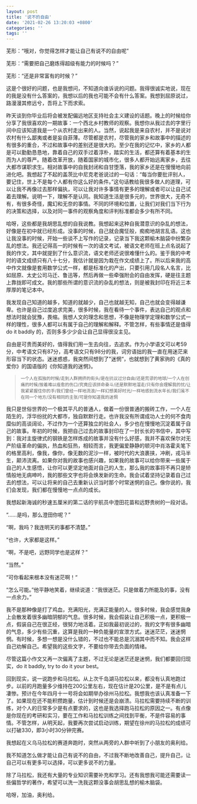 ```yaml
---
layout: post
title: '说不的自由'
date: '2021-02-26 13:20:03 +0800'
categories: ''
tags: ''
---
```


芜形：“哦对，你觉得怎样才能让自己有说不的自由呢”

芜形：“需要把自己磨炼得超级有能力的时候吗？”

芜形：“还是非常富有的时候？”

这是个很好的问题，也是我想问，不知道向谁诉说的问题。我得很诚实地说，现在的我是没有什么答案的，我想以后的我也可能不会有什么答案。我想到屈原说过，路漫漫其修远兮，吾将上下而求索。

昨天谈到你毕业后将会被发配偏远地区支持社会主义建设的话题。晚上的时候给你分享了我很喜欢的一期故事：一个西北乡村教师的观察。我想你从我过去的字里行间中应该知道我是一个从农村走出来的人。当然，说起我是来自农村，并不是说对农村有什么鄙夷或者是妄自菲薄。尽管都是农村，尽管我的家乡和故事中的描述的有很多的重合，不过和故事中的差别还是很大的。至少在我的记忆中，家乡的人都是可以勤勤恳恳地，靠着自己的双手过着淳朴，踏实的生活，都还算有着基本的生而为人的尊严。随着改革开放，随着国家的城市化，很多人都开始远离家乡，去往大都市谋职求生。相对故事中的自我封闭和自甘堕落，我的家乡还是在慢慢地向前进化吧。我想起了不起的盖茨比中尼克老爸说过的一句话：“每当你要批评别人，要记住，世上不是每个人都有你这么好的条件。”这句话教给我很多做人的道理，可以让我不再像过去那样偏执，可以让我对许多事情有更多的理解或者可以让自己试着去理解。说明一下，理解不是认同。我知道生活是很多元的，世界很大，无奇不有，有很多奇怪，魔幻和无奈的事情。不同的环境和位置，让我们对我们当下行为的决策和选择，以及对同一事件的观察角度和评判标准都会多少有所不同。

哈呀，这些都是我胡思乱想的自我说教。我想起来这种自我潜意识的杂乱的想法，好像是在初中就已经形成。没事的时候，自己就会魔怔般，痴痴地胡言乱语。这也让我没事的时候，开始一些谈不上写作的记录，记录当下我这颗榆木脑袋中纷繁杂乱的想法。我还记得高一的时候有一次的语文考试，被语文老师在班上点名说起了我的作文，其中就提到了什么意识流，语文老师还说很难懂什么的。鉴于我的中考时的语文成绩只有八十七分，我估计就是因为栽在作文成绩上了。所以后来我的高中作文就像是套用数学公式一样，都是标准化的产出，只要引用几段名人名言，比如屈原、太史公司马迁、鲁迅等，然后再做一些牵强附会的自由发挥，硬是往主题上靠拢即可成文。我的那些所谓的意识流的杂乱的想法，则是被我封印在将近三本厚厚的笔记本中。

我发现自己知道的越多，知道的就越少，自己也就越无知，自己也就会变得越谦卑。也许是自己过度追求完美，很多时候，我在看待一个事件，表达自己的观点和想法时就会犹豫，畏缩。我想人文的理念和思想，不像是物理学定理和数学公式一样的理性，很多人都可以有属于自己的理解和解释。不管怎样，有些事情还是值得 do it baddly 的，否则多多少少会让自己显得很没主见。

自由是可贵而美好的，值得我们用一生去向往，去追求。作为小学语文可以考59分，中考语文只有87分，高考语文只有98分的我，词穷语拙的我一直在用迷茫来形容当下的状态。迷迷惑惑，我突然间想到了"迷惘“，也就想到了黄家驹的《真的爱你》的国语版的《你知道我的迷惘》。

> <small>一个人在孤独的时候/走到人群拥挤的街头/是在抗议过分自由/还是荒谬的地球/一个人在创痛的时候/按着难以痊愈的伤口/究竟应该拼命奋斗/还是默默地溜走/只有你会理解我的忧/让我紧紧握住你的手/我们曾经一样地流浪/一样幻想美好时光/一样地感到流水年长/我们虽不在同一个地方/没有相同的主张/可是你知道我的迷惘</small>

我只是世俗世界的一个极其平凡的普通人，做着一份很普通的搬砖工作，一个人在陌生的，浮华纷扰的大都市，独自默默行走。也许我没有所谓成功人士的何不食肉糜似的高谈阔论，不过作为一个还算独立的社会人，多少也在慢慢地沉淀着属于自己的故事。年初的时候，我把自己过去的故事封印在了一封长长的书信中，其中写到：我对主旋律式的钢铁是怎样炼成的故事并没有什么好感，我并不喜欢保尔对无产阶级革命的偏执，热血和狂热，相较而言，我更偏爱静静的顿河中肖洛霍夫笔下的格里高利，像我，像你，像无数的泥沙一样，被时代的大浪裹挟，冲刷，戎马半生，颠沛流离。如果你对我的故事也感兴趣，如果我的故事可以给你带来一些属于自己的人生感悟，让你可以更坚定地面对自己的人生，那么我的故事将不再只是矫情般地无病呻吟，我的那些文字也将会焕发新的生命。我会试着坚持记录着自己过去的想法，可以让将来的自己去重新认识当时那个时常迷惘的自己。像你说的，我们会发现，我们都在慢慢地一点点的成长。

我想起新海诚的秒速五厘米的第二话的宇航员中澄田花苗和远野贵树的一段对话。

“……是吗，那么澄田你呢？”

“啊，我吗？我连明天的事都不清楚。”

“也许，大家都是这样。”

“啊，不是吧，远野同学也是这样？”

“当然。”

“可你看起来根本没有迷茫啊！“

“怎么可能。”他平静地笑着，继续说道：“我很迷茫。只是做着力所能及的事，没有一点余力。”

我不是那种像是打了鸡血，充满阳光，充满正能量的人。很多时候，我会感觉我身上会散发着很多幽暗阴郁的气息。很多时候，我会假装让自己积极一点，更积极一点，假装自己在很正经，很努力地活着。正如我最初说过的，我的文字有很多幽暗的气息，多少有些沉重，这算是我的一种负能量的宣泄方式。迷迷茫茫，迷迷惘惘。有时候，多想一想是没什么错的，不过也不能总是沉溺其中而不知。我会这样自己劝解自己。希望我的这些文字，不要给你带去负面的情绪。

尽管这篇小作文又再一次偏离了主题，不过无论是迷茫还是迷惘，我们都要回归现实，do it baddly, try to do it your best。

回到现实，说一说跑步和马拉松。从上次千岛湖马拉松以来，都没有认真地跑过步。以前的月跑量多少维持在200公里左右，现在估计是20公里，是不是有点儿凄惨。预计在今年四月十一号将会如期举办徐州马拉松。我想我也该认真准备一下了。如果现在还不能积攒跑量，估计到时候还是会崩溃。马拉松需要持续不断的训练，对个人的日常多少是有点要求的，这也是我选择跑马拉松的原因之一。有点像是你现在的考研和实习，要在工作和马拉松训练之间找到平衡，不是件容易的事情。不管怎样，从明天起，我要再次尝试启动训练，期望在徐州的马拉松的成绩可以打破330，即3小时30分钟完赛。

我想起在义乌马拉松的赛道奔跑时，突然从两旁的人群中听到了小朋友的奥利给。

我不知道怎么做才能让自己有说不的自由，不过我不断地改善自己，提升自己，让自己可以有更多可以选择，可以更多说不的力量。

除了马拉松，我还有大量的专业知识需要补充和学习。还有我想我可能还需要读一些偏哲学的著作，希望可以洗一洗我这颗没事会胡思乱想的榆木脑袋。

哈呀，加油，奥利给。
